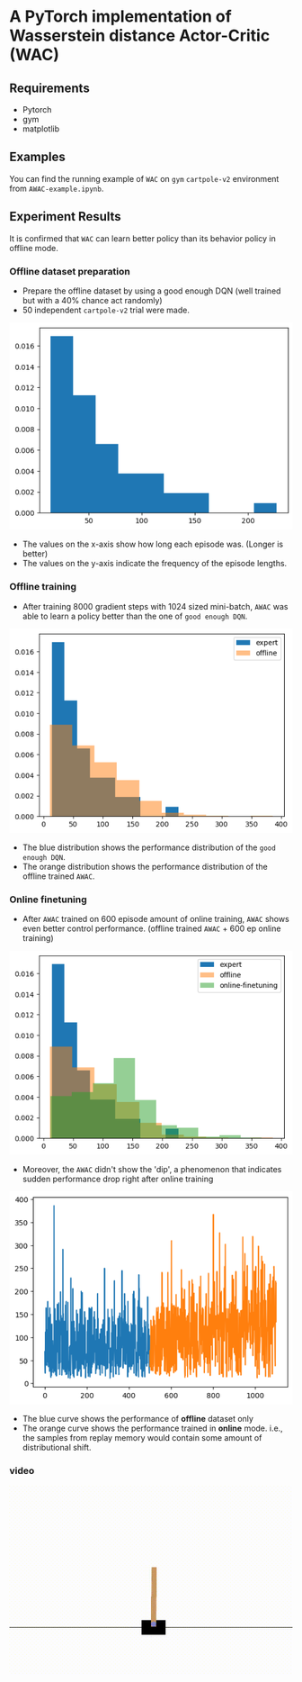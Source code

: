 # A PyTorch implementation of Wasserstein distance Actor-Critic (WAC)

## Requirements

- Pytorch
- gym
- matplotlib

## Examples
You can find the running example of `WAC` on `gym` `cartpole-v2` environment from `AWAC-example.ipynb`.

## Experiment Results

It is confirmed that `WAC` can learn better policy than its behavior policy in offline mode.

### Offline dataset preparation
- Prepare the offline dataset by using a good enough DQN (well trained but with a 40% chance act randomly)
- 50 independent `cartpole-v2` trial were made.

![slightly dumb DQN](./images/40dqn-results.png)

- The values on the x-axis show how long each episode was. (Longer is better)
- The values on the y-axis indicate the frequency of the episode lengths.

### Offline training

- After training 8000 gradient steps with 1024 sized mini-batch, `AWAC` was able to learn
  a policy better than the one of `good enough DQN`.

![offline AWAC](./images/offline-WAC.png)

- The blue distribution shows the performance distribution of the `good enough DQN`.
- The orange distribution shows the performance distribution of the offline trained `AWAC`.

### Online finetuning

- After `AWAC` trained on 600 episode amount of online training,
  `AWAC` shows even better control performance. (offline trained `AWAC` + 600 ep online training)

![offline AWAC](./images/online-tuning.png)

- Moreover, the `AWAC` didn't show the 'dip', a phenomenon that indicates sudden performance drop right after online training

![offline AWAC](./images/rewards.png)

- The blue curve shows the performance of **offline** dataset only
- The orange curve shows the performance trained in **online** mode. i.e.,
  the samples from replay memory would contain some amount of distributional shift.

### video
![video](./images/WAC.gif)
